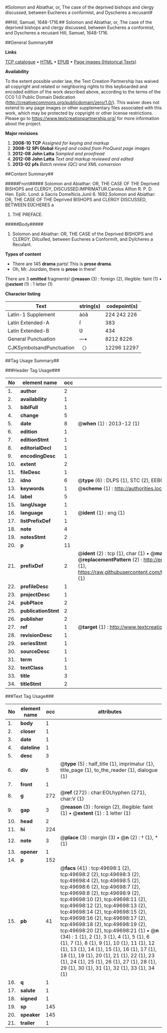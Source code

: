 #Solomon and Abiathar, or, The case of the deprived bishops and clergy discussed, between Eucheres a conformist, and Dyscheres a recusant#

##Hill, Samuel, 1648-1716.##
Solomon and Abiathar, or, The case of the deprived bishops and clergy discussed, between Eucheres a conformist, and Dyscheres a recusant
Hill, Samuel, 1648-1716.

##General Summary##

**Links**

[TCP catalogue](http://www.ota.ox.ac.uk/tcp/)  • 
[HTML](http://tei.it.ox.ac.uk/tcp/Texts-HTML/free/A43/A43807.html)  • 
[EPUB](http://tei.it.ox.ac.uk/tcp/Texts-EPUB/free/A43/A43807.epub) • 
[Page images (Historical Texts)](https://historicaltexts.jisc.ac.uk/eebo-11827378e)

**Availability**

To the extent possible under law, the Text Creation Partnership has waived all copyright and related or neighboring rights to this keyboarded and encoded edition of the work described above, according to the terms of the CC0 1.0 Public Domain Dedication (http://creativecommons.org/publicdomain/zero/1.0/). This waiver does not extend to any page images or other supplementary files associated with this work, which may be protected by copyright or other license restrictions. Please go to https://www.textcreationpartnership.org/ for more information about the project.

**Major revisions**

1. __2008-10__ __TCP__ *Assigned for keying and markup*
1. __2008-12__ __SPi Global__ *Keyed and coded from ProQuest page images*
1. __2012-08__ __John Latta__ *Sampled and proofread*
1. __2012-08__ __John Latta__ *Text and markup reviewed and edited*
1. __2013-02__ __pfs__ *Batch review (QC) and XML conversion*

##Content Summary##

#####Front#####
Solomon and Abiathar: OR, THE CASE OF THE Deprived BISHOPS and CLERGY, DISCUSSED.IMPRIMATUR.Carolus Alſton R. P. D. Hen. Epiſc. Lond. à Sacris Domeſticis.Junii 6. 1692.Solomon and Abiathar: OR, THE CASE OF THE Deprived BISHOPS and CLERGY DISCUSSED, BETWEEN EƲCHERES a 
1. THE PREFACE.

#####Body#####

1. Solomon and Abiathar: OR, THE CASE of the Deprived BISHOPS and CLERGY, Diſcuſſed, between Eucheres a Conformiſt, and Dyſcheres a Recuſant.

**Types of content**

  * There are 145 **drama** parts! This is **prose drama**.
  * Oh, Mr. Jourdain, there is **prose** in there!

There are 3 **omitted** fragments! 
 @__reason__ (3) : foreign (2), illegible: faint (1)  •  @__extent__ (1) : 1 letter (1)

**Character listing**


|Text|string(s)|codepoint(s)|
|---|---|---|
|Latin-1 Supplement|àòâ|224 242 226|
|Latin Extended-A|ſ|383|
|Latin Extended-B|Ʋ|434|
|General Punctuation|—•|8212 8226|
|CJKSymbolsandPunctuation|〈〉|12296 12297|

##Tag Usage Summary##

###Header Tag Usage###

|No|element name|occ|attributes|
|---|---|---|---|
|1.|__author__|2||
|2.|__availability__|1||
|3.|__biblFull__|1||
|4.|__change__|5||
|5.|__date__|8| @__when__ (1) : 2013-12 (1)|
|6.|__edition__|1||
|7.|__editionStmt__|1||
|8.|__editorialDecl__|1||
|9.|__encodingDesc__|1||
|10.|__extent__|2||
|11.|__fileDesc__|1||
|12.|__idno__|6| @__type__ (6) : DLPS (1), STC (2), EEBO-CITATION (1), OCLC (1), VID (1)|
|13.|__keywords__|1| @__scheme__ (1) : http://authorities.loc.gov/ (1)|
|14.|__label__|5||
|15.|__langUsage__|1||
|16.|__language__|1| @__ident__ (1) : eng (1)|
|17.|__listPrefixDef__|1||
|18.|__note__|4||
|19.|__notesStmt__|2||
|20.|__p__|11||
|21.|__prefixDef__|2| @__ident__ (2) : tcp (1), char (1)  •  @__matchPattern__ (2) : ([0-9\-]+):([0-9IVX]+) (1), (.+) (1)  •  @__replacementPattern__ (2) : http://eebo.chadwyck.com/downloadtiff?vid=$1&page=$2 (1), https://raw.githubusercontent.com/textcreationpartnership/Texts/master/tcpchars.xml#$1 (1)|
|22.|__profileDesc__|1||
|23.|__projectDesc__|1||
|24.|__pubPlace__|2||
|25.|__publicationStmt__|2||
|26.|__publisher__|2||
|27.|__ref__|1| @__target__ (1) : http://www.textcreationpartnership.org/docs/. (1)|
|28.|__revisionDesc__|1||
|29.|__seriesStmt__|1||
|30.|__sourceDesc__|1||
|31.|__term__|1||
|32.|__textClass__|1||
|33.|__title__|3||
|34.|__titleStmt__|2||


###Text Tag Usage###

|No|element name|occ|attributes|
|---|---|---|---|
|1.|__body__|1||
|2.|__closer__|1||
|3.|__date__|1||
|4.|__dateline__|1||
|5.|__desc__|3||
|6.|__div__|5| @__type__ (5) : half_title (1), imprimatur (1), title_page (1), to_the_reader (1), dialogue (1)|
|7.|__front__|1||
|8.|__g__|272| @__ref__ (272) : char:EOLhyphen (271), char:V (1)|
|9.|__gap__|3| @__reason__ (3) : foreign (2), illegible: faint (1)  •  @__extent__ (1) : 1 letter (1)|
|10.|__head__|2||
|11.|__hi__|224||
|12.|__note__|3| @__place__ (3) : margin (3)  •  @__n__ (2) : † (1), * (1)|
|13.|__opener__|1||
|14.|__p__|152||
|15.|__pb__|41| @__facs__ (41) : tcp:49698:1 (2), tcp:49698:2 (2), tcp:49698:3 (2), tcp:49698:4 (2), tcp:49698:5 (2), tcp:49698:6 (2), tcp:49698:7 (2), tcp:49698:8 (2), tcp:49698:9 (2), tcp:49698:10 (2), tcp:49698:11 (2), tcp:49698:12 (2), tcp:49698:13 (2), tcp:49698:14 (2), tcp:49698:15 (2), tcp:49698:16 (2), tcp:49698:17 (2), tcp:49698:18 (2), tcp:49698:19 (2), tcp:49698:20 (2), tcp:49698:21 (1)  •  @__n__ (34) : 1 (1), 2 (1), 3 (1), 4 (1), 5 (1), 6 (1), 7 (1), 8 (1), 9 (1), 10 (1), 11 (1), 12 (1), 13 (1), 14 (1), 15 (1), 16 (1), 17 (1), 18 (1), 19 (1), 20 (1), 21 (1), 22 (1), 23 (1), 24 (1), 25 (1), 26 (1), 27 (1), 28 (1), 29 (1), 30 (1), 31 (1), 32 (1), 33 (1), 34 (1)|
|16.|__q__|1||
|17.|__salute__|1||
|18.|__signed__|1||
|19.|__sp__|145||
|20.|__speaker__|145||
|21.|__trailer__|1||
